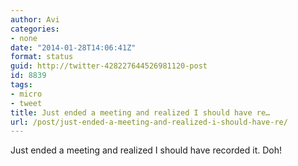 ```yaml
---
author: Avi
categories:
- none
date: "2014-01-28T14:06:41Z"
format: status
guid: http://twitter-428227644526981120-post
id: 8839
tags:
- micro
- tweet
title: Just ended a meeting and realized I should have re…
url: /post/just-ended-a-meeting-and-realized-i-should-have-re/
---
```

Just ended a meeting and realized I should have recorded it. Doh!